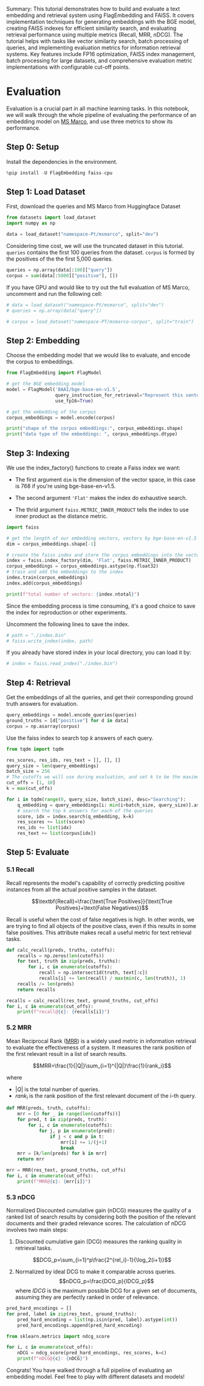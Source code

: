 Summary: This tutorial demonstrates how to build and evaluate a text embedding and retrieval system using FlagEmbedding and FAISS. It covers implementation techniques for generating embeddings with the BGE model, creating FAISS indexes for efficient similarity search, and evaluating retrieval performance using multiple metrics (Recall, MRR, nDCG). The tutorial helps with tasks like vector similarity search, batch processing of queries, and implementing evaluation metrics for information retrieval systems. Key features include FP16 optimization, FAISS index management, batch processing for large datasets, and comprehensive evaluation metric implementations with configurable cut-off points.

# Evaluation

Evaluation is a crucial part in all machine learning tasks. In this notebook, we will walk through the whole pipeline of evaluating the performance of an embedding model on [MS Marco](https://microsoft.github.io/msmarco/), and use three metrics to show its performance.

## Step 0: Setup

Install the dependencies in the environment.


```python
%pip install -U FlagEmbedding faiss-cpu
```

## Step 1: Load Dataset

First, download the queries and MS Marco from Huggingface Dataset


```python
from datasets import load_dataset
import numpy as np

data = load_dataset("namespace-Pt/msmarco", split="dev")
```

Considering time cost, we will use the truncated dataset in this tutorial. `queries` contains the first 100 queries from the dataset. `corpus` is formed by the positives of the the first 5,000 queries.


```python
queries = np.array(data[:100]["query"])
corpus = sum(data[:5000]["positive"], [])
```

If you have GPU and would like to try out the full evaluation of MS Marco, uncomment and run the following cell:


```python
# data = load_dataset("namespace-Pt/msmarco", split="dev")
# queries = np.array(data["query"])

# corpus = load_dataset("namespace-PT/msmarco-corpus", split="train")
```

## Step 2: Embedding

Choose the embedding model that we would like to evaluate, and encode the corpus to embeddings.


```python
from FlagEmbedding import FlagModel

# get the BGE embedding model
model = FlagModel('BAAI/bge-base-en-v1.5',
                  query_instruction_for_retrieval="Represent this sentence for searching relevant passages:",
                  use_fp16=True)

# get the embedding of the corpus
corpus_embeddings = model.encode(corpus)

print("shape of the corpus embeddings:", corpus_embeddings.shape)
print("data type of the embeddings: ", corpus_embeddings.dtype)
```

## Step 3: Indexing

We use the index_factory() functions to create a Faiss index we want:

- The first argument `dim` is the dimension of the vector space, in this case is 768 if you're using bge-base-en-v1.5.

- The second argument `'Flat'` makes the index do exhaustive search.

- The thrid argument `faiss.METRIC_INNER_PRODUCT` tells the index to use inner product as the distance metric.


```python
import faiss

# get the length of our embedding vectors, vectors by bge-base-en-v1.5 have length 768
dim = corpus_embeddings.shape[-1]

# create the faiss index and store the corpus embeddings into the vector space
index = faiss.index_factory(dim, 'Flat', faiss.METRIC_INNER_PRODUCT)
corpus_embeddings = corpus_embeddings.astype(np.float32)
# train and add the embeddings to the index
index.train(corpus_embeddings)
index.add(corpus_embeddings)

print(f"total number of vectors: {index.ntotal}")
```

Since the embedding process is time consuming, it's a good choice to save the index for reproduction or other experiments.

Uncomment the following lines to save the index.


```python
# path = "./index.bin"
# faiss.write_index(index, path)
```

If you already have stored index in your local directory, you can load it by:


```python
# index = faiss.read_index("./index.bin")
```

## Step 4: Retrieval

Get the embeddings of all the queries, and get their corresponding ground truth answers for evaluation.


```python
query_embeddings = model.encode_queries(queries)
ground_truths = [d["positive"] for d in data]
corpus = np.asarray(corpus)
```

Use the faiss index to search top $k$ answers of each query.


```python
from tqdm import tqdm

res_scores, res_ids, res_text = [], [], []
query_size = len(query_embeddings)
batch_size = 256
# The cutoffs we will use during evaluation, and set k to be the maximum of the cutoffs.
cut_offs = [1, 10]
k = max(cut_offs)

for i in tqdm(range(0, query_size, batch_size), desc="Searching"):
    q_embedding = query_embeddings[i: min(i+batch_size, query_size)].astype(np.float32)
    # search the top k answers for each of the queries
    score, idx = index.search(q_embedding, k=k)
    res_scores += list(score)
    res_ids += list(idx)
    res_text += list(corpus[idx])
```

## Step 5: Evaluate

### 5.1 Recall

Recall represents the model's capability of correctly predicting positive instances from all the actual positive samples in the dataset.

$$\textbf{Recall}=\frac{\text{True Positives}}{\text{True Positives}+\text{False Negatives}}$$

Recall is useful when the cost of false negatives is high. In other words, we are trying to find all objects of the positive class, even if this results in some false positives. This attribute makes recall a useful metric for text retrieval tasks.


```python
def calc_recall(preds, truths, cutoffs):
    recalls = np.zeros(len(cutoffs))
    for text, truth in zip(preds, truths):
        for i, c in enumerate(cutoffs):
            recall = np.intersect1d(truth, text[:c])
            recalls[i] += len(recall) / max(min(c, len(truth)), 1)
    recalls /= len(preds)
    return recalls

recalls = calc_recall(res_text, ground_truths, cut_offs)
for i, c in enumerate(cut_offs):
    print(f"recall@{c}: {recalls[i]}")
```

### 5.2 MRR

Mean Reciprocal Rank ([MRR](https://en.wikipedia.org/wiki/Mean_reciprocal_rank)) is a widely used metric in information retrieval to evaluate the effectiveness of a system. It measures the rank position of the first relevant result in a list of search results.

$$MRR=\frac{1}{|Q|}\sum_{i=1}^{|Q|}\frac{1}{rank_i}$$

where 
- $|Q|$ is the total number of queries.
- $rank_i$ is the rank position of the first relevant document of the i-th query.


```python
def MRR(preds, truth, cutoffs):
    mrr = [0 for _ in range(len(cutoffs))]
    for pred, t in zip(preds, truth):
        for i, c in enumerate(cutoffs):
            for j, p in enumerate(pred):
                if j < c and p in t:
                    mrr[i] += 1/(j+1)
                    break
    mrr = [k/len(preds) for k in mrr]
    return mrr
```


```python
mrr = MRR(res_text, ground_truths, cut_offs)
for i, c in enumerate(cut_offs):
    print(f"MRR@{c}: {mrr[i]}")
```

### 5.3 nDCG

Normalized Discounted cumulative gain (nDCG) measures the quality of a ranked list of search results by considering both the position of the relevant documents and their graded relevance scores. The calculation of nDCG involves two main steps:

1. Discounted cumulative gain (DCG) measures the ranking quality in retrieval tasks.

$$DCG_p=\sum_{i=1}^p\frac{2^{rel_i}-1}{\log_2(i+1)}$$

2. Normalized by ideal DCG to make it comparable across queries.
$$nDCG_p=\frac{DCG_p}{IDCG_p}$$
where $IDCG$ is the maximum possible DCG for a given set of documents, assuming they are perfectly ranked in order of relevance.


```python
pred_hard_encodings = []
for pred, label in zip(res_text, ground_truths):
    pred_hard_encoding = list(np.isin(pred, label).astype(int))
    pred_hard_encodings.append(pred_hard_encoding)
```


```python
from sklearn.metrics import ndcg_score

for i, c in enumerate(cut_offs):
    nDCG = ndcg_score(pred_hard_encodings, res_scores, k=c)
    print(f"nDCG@{c}: {nDCG}")
```

Congrats! You have walked through a full pipeline of evaluating an embedding model. Feel free to play with different datasets and models!
